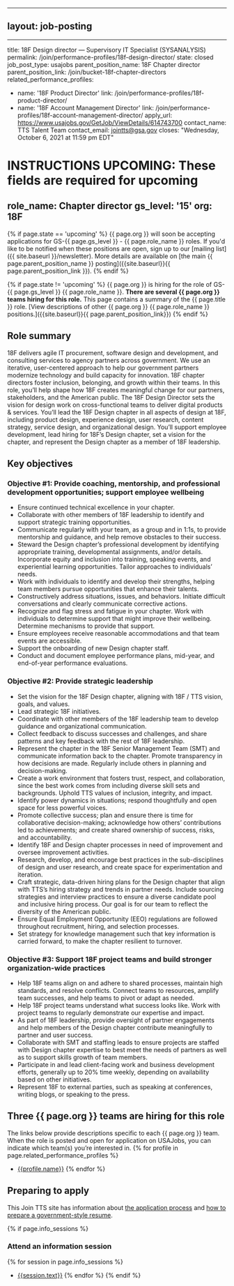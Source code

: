 
---
layout: job-posting
---

---
title: 18F Design director — Supervisory IT Specialist (SYSANALYSIS)
permalink: /join/performance-profiles/18f-design-director/
state: closed
job_post_type: usajobs
parent_position_name: 18F Chapter director
parent_position_link: /join/bucket-18f-chapter-directors
related_performance_profiles:
  - name: '18F Product Director'
    link: /join/performance-profiles/18f-product-director/
  - name: '18F Account Management Director'
    link: /join/performance-profiles/18f-account-management-director/
apply_url: https://www.usajobs.gov/GetJob/ViewDetails/614743700
contact_name: TTS Talent Team
contact_email: jointts@gsa.gov
closes: "Wednesday, October 6, 2021 at 11:59 pm EDT"

# INSTRUCTIONS UPCOMING: These fields are required for upcoming
role_name: Chapter director
gs_level: '15'
org: 18F
---
{% if page.state == 'upcoming' %}
{{ page.org }} will soon be accepting applications for GS-{{ page.gs_level }} - {{ page.role_name }} roles. If you'd like to be
  notified when these positions are open, sign up to our [mailing list]({{ site.baseurl }}/newsletter). More details are available on [the main {{ page.parent_position_name }} posting]({{site.baseurl}}{{ page.parent_position_link }}).
{% endif %}

{% if page.state != 'upcoming' %}
{{ page.org }} is hiring for the role of GS-{{ page.gs_level }} {{ page.role_name }}. **There are several {{ page.org }} teams hiring for this role.** This page contains a summary of the {{ page.title }} role. [View descriptions of other {{ page.org }} {{ page.role_name }} positions.]({{site.baseurl}}{{ page.parent_position_link}})
{% endif %}


## Role summary

18F delivers agile IT procurement, software design and development, and consulting services to agency partners across government. We use an iterative, user-centered approach to help our government partners modernize technology and build capacity for innovation. 18F chapter directors foster inclusion, belonging, and growth within their teams. In this role, you’ll help shape how 18F creates meaningful change for our partners, stakeholders, and the American public.
The 18F Design Director sets the vision for design work on cross-functional teams to deliver digital products & services. You’ll lead the 18F Design chapter in all aspects of design at 18F, including product design, experience design, user research, content strategy, service design, and organizational design. You’ll support employee development, lead hiring for 18F’s Design chapter, set a vision for the chapter, and represent the Design chapter as a member of 18F leadership.

## Key objectives

### Objective #1: Provide coaching, mentorship, and professional development opportunities; support employee wellbeing
- Ensure continued technical excellence in your chapter.
-  Collaborate with other members of 18F leadership to identify and support strategic training opportunities.
-  Communicate regularly with your team, as a group and in 1:1s, to provide mentorship and guidance, and help remove obstacles to their success.
-  Steward the Design chapter’s professional development by identifying appropriate training, developmental assignments, and/or details. Incorporate equity and inclusion into training, speaking events, and experiential learning opportunities. Tailor approaches to individuals’ needs.
-  Work with individuals to identify and develop their strengths, helping team members pursue opportunities that enhance their talents.
-  Constructively address situations, issues, and behaviors. Initiate difficult conversations and clearly communicate corrective actions.
-  Recognize and flag stress and fatigue in your chapter. Work with individuals to determine support that might improve their wellbeing. Determine mechanisms to provide that support.
-  Ensure employees receive reasonable accommodations and that team events are accessible.
-  Support the onboarding of new Design chapter staff.
-  Conduct and document employee performance plans, mid-year, and end-of-year performance evaluations.

### Objective #2: Provide strategic leadership
- Set the vision for the 18F Design chapter, aligning with 18F / TTS vision, goals, and values.
-  Lead strategic 18F initiatives.
-  Coordinate with other members of the 18F leadership team to develop guidance and organizational communication.
-  Collect feedback to discuss successes and challenges, and share patterns and key feedback with the rest of 18F leadership.
-  Represent the chapter in the 18F Senior Management Team (SMT) and communicate information back to the chapter. Promote transparency in how decisions are made. Regularly include others in planning and decision-making.
-  Create a work environment that fosters trust, respect, and collaboration, since the best work comes from including diverse skill sets and backgrounds. Uphold TTS values of inclusion, integrity, and impact.
-  Identify power dynamics in situations; respond thoughtfully and open space for less powerful voices.
-  Promote collective success; plan and ensure there is time for collaborative decision-making; acknowledge how others’ contributions led to achievements; and create shared ownership of success, risks, and accountability.
-  Identify 18F and Design chapter processes in need of improvement and oversee improvement activities.
-  Research, develop, and encourage best practices in the sub-disciplines of design and user research, and create space for experimentation and iteration.
-  Craft strategic, data-driven hiring plans for the Design chapter that align with TTS’s hiring strategy and trends in partner needs. Include sourcing strategies and interview practices to ensure a diverse candidate pool and inclusive hiring process. Our goal is for our team to reflect the diversity of the American public.
-  Ensure Equal Employment Opportunity (EEO) regulations are followed throughout recruitment, hiring, and selection processes.
-  Set strategy for knowledge management such that key information is carried forward, to make the chapter resilient to turnover.

### Objective #3: Support 18F project teams and build stronger organization-wide practices
-  Help 18F teams align on and adhere to shared processes, maintain high standards, and resolve conflicts. Connect teams to resources, amplify team successes, and help teams to pivot or adapt as needed.
-  Help 18F project teams understand what success looks like. Work with project teams to regularly demonstrate our expertise and impact.
-  As part of 18F leadership, provide oversight of partner engagements and help members of the Design chapter contribute meaningfully to partner and user success.
-  Collaborate with SMT and staffing leads to ensure projects are staffed with Design chapter expertise to best meet the needs of partners as well as to support skills growth of team members.
-  Participate in and lead client-facing work and business development efforts, generally up to 20% time weekly, depending on availability based on other initiatives.
-  Represent 18F to external parties, such as speaking at conferences, writing blogs, or speaking to the press.

## Three {{ page.org }} teams are hiring for this role

The links below provide descriptions specific to each {{ page.org }} team. When the role is posted and open for application on USAJobs, you can indicate which team(s) you’re interested in.
{% for profile in page.related_performance_profiles %}
  - [{{profile.name}}]({{site.baseurl}}{{profile.link}})
{% endfor %}

## Preparing to apply

This Join TTS site has information about [the application process](https://join.tts.gsa.gov/hiring-process/) and [how to prepare a government-style resume](https://join.tts.gsa.gov/resume/).

{% if page.info_sessions %}
### Attend an information session
{% for session in page.info_sessions %}
- [{{session.text}}]({{session.link}})
{% endfor %}
{% endif %}
